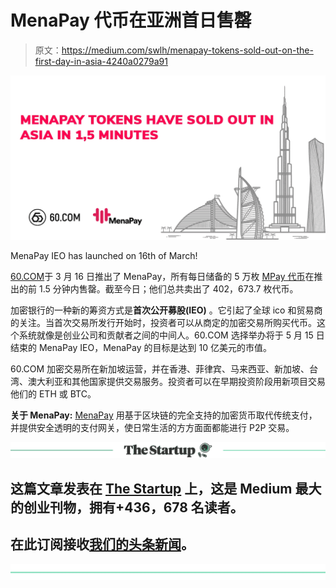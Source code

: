 # MenaPay 代币在亚洲首日售罄

> 原文：<https://medium.com/swlh/menapay-tokens-sold-out-on-the-first-day-in-asia-4240a0279a91>

![](img/a7ebf596fa758de9621f480dfbdf9650.png)

MenaPay IEO has launched on 16th of March!

[60.COM](https://60.com/cn/#/index)于 3 月 16 日推出了 MenaPay，所有每日储备的 5 万枚 [MPay 代币](https://60.com/cn/#/tradeCenter?payCoinName=USDT&coinName=MPAY&coinId=170&payCoinId=69)在推出的前 1.5 分钟内售罄。截至今日；他们总共卖出了 402，673.7 枚代币。

加密银行的一种新的筹资方式是**首次公开募股(IEO)** 。它引起了全球 ico 和贸易商的关注。当首次交易所发行开始时，投资者可以从商定的加密交易所购买代币。这个系统就像是创业公司和贡献者之间的中间人。60.COM 选择举办将于 5 月 15 日结束的 MenaPay IEO，MenaPay 的目标是达到 10 亿美元的市值。

60.COM 加密交易所在新加坡运营，并在香港、菲律宾、马来西亚、新加坡、台湾、澳大利亚和其他国家提供交易服务。投资者可以在早期投资阶段用新项目交易他们的 ETH 或 BTC。

**关于 MenaPay:** [MenaPay](https://www.menapay.io/) 用基于区块链的完全支持的加密货币取代传统支付，并提供安全透明的支付网关，使日常生活的方方面面都能进行 P2P 交易。

[![](img/308a8d84fb9b2fab43d66c117fcc4bb4.png)](https://medium.com/swlh)

## 这篇文章发表在 [The Startup](https://medium.com/swlh) 上，这是 Medium 最大的创业刊物，拥有+436，678 名读者。

## 在此订阅接收[我们的头条新闻](https://growthsupply.com/the-startup-newsletter/)。

[![](img/b0164736ea17a63403e660de5dedf91a.png)](https://medium.com/swlh)